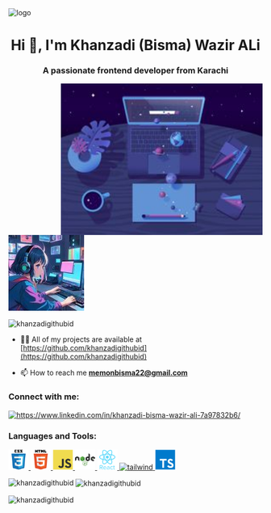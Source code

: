 <img src="images/53371175-flat-designed-banner-for-web-development-with-long-shadows.jpg" alt="logo" />

<h1 align="center">Hi 👋, I'm Khanzadi (Bisma) Wazir ALi</h1>
<h3 align="center">A passionate frontend developer from Karachi</h3>

<img align="right" alt="coding" width="400" src="6f872e3ca7ad565c0a2904a47f08f6e5.jpg">

<p align="left"> <img src="images.jpg" alt="khanzadigithubid
" /> </p>

<p align="left"> <img src="https://komarev.com/ghpvc/?username=khanzadigithubid&label=Profile%20views&color=0e75b6&style=flat" alt="khanzadigithubid" /> </p>

- 👨‍💻 All of my projects are available at [https://github.com/khanzadigithubid](https://github.com/khanzadigithubid)

- 📫 How to reach me **memonbisma22@gmail.com**

<h3 align="left">Connect with me:</h3>
<p align="left">
<a href="https://linkedin.com/in/https://www.linkedin.com/in/khanzadi-bisma-wazir-ali-7a97832b6/" target="blank"><img align="center" src="https://raw.githubusercontent.com/rahuldkjain/github-profile-readme-generator/master/src/images/icons/Social/linked-in-alt.svg" alt="https://www.linkedin.com/in/khanzadi-bisma-wazir-ali-7a97832b6/" height="30" width="40" /></a>
</p>

<h3 align="left">Languages and Tools:</h3>
<p align="left"> <a href="https://www.w3schools.com/css/" target="_blank" rel="noreferrer"> <img src="https://raw.githubusercontent.com/devicons/devicon/master/icons/css3/css3-original-wordmark.svg" alt="css3" width="40" height="40"/> </a> <a href="https://www.w3.org/html/" target="_blank" rel="noreferrer"> <img src="https://raw.githubusercontent.com/devicons/devicon/master/icons/html5/html5-original-wordmark.svg" alt="html5" width="40" height="40"/> </a> <a href="https://developer.mozilla.org/en-US/docs/Web/JavaScript" target="_blank" rel="noreferrer"> <img src="https://raw.githubusercontent.com/devicons/devicon/master/icons/javascript/javascript-original.svg" alt="javascript" width="40" height="40"/> </a> <a href="https://nodejs.org" target="_blank" rel="noreferrer"> <img src="https://raw.githubusercontent.com/devicons/devicon/master/icons/nodejs/nodejs-original-wordmark.svg" alt="nodejs" width="40" height="40"/> </a> <a href="https://reactjs.org/" target="_blank" rel="noreferrer"> <img src="https://raw.githubusercontent.com/devicons/devicon/master/icons/react/react-original-wordmark.svg" alt="react" width="40" height="40"/> </a> <a href="https://tailwindcss.com/" target="_blank" rel="noreferrer"> <img src="https://www.vectorlogo.zone/logos/tailwindcss/tailwindcss-icon.svg" alt="tailwind" width="40" height="40"/> </a> <a href="https://www.typescriptlang.org/" target="_blank" rel="noreferrer"> <img src="https://raw.githubusercontent.com/devicons/devicon/master/icons/typescript/typescript-original.svg" alt="typescript" width="40" height="40"/> </a> </p>

<p><img align="left" src="https://github-readme-stats.vercel.app/api/top-langs?username=khanzadigithubid&show_icons=true&locale=en&layout=compact" alt="khanzadigithubid" /></p>

<p>&nbsp;<img align="center" src="https://github-readme-stats.vercel.app/api?username=khanzadigithubid&show_icons=true&locale=en" alt="khanzadigithubid" /></p>

<p><img align="center" src="https://github-readme-streak-stats.herokuapp.com/?user=khanzadigithubid&" alt="khanzadigithubid" /></p>

